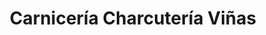 ---
title: "Carnicería Charcutería Viñas"
url: /ferrol/carniceria-charcuteria-vinas/
shop: carnicero
---